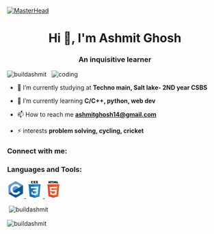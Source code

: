 [![MasterHead](https://mir-s3-cdn-cf.behance.net/project_modules/1400/475eb095746151.5e9ecde695f7a.gif)](https://buildashmit.io)
<h1 align="center">Hi 👋, I'm Ashmit Ghosh</h1>
<h3 align="center">An inquisitive learner</h3>
<image align="right" alt="coding" width="400" src="https://i.pinimg.com/originals/e4/26/70/e426702edf874b181aced1e2fa5c6cde.gif"

<p align="left"> <img src="https://komarev.com/ghpvc/?username=buildashmit&label=Profile%20views&color=0e75b6&style=flat" alt="buildashmit" /> </p>

- 🔭 I’m currently studying at **Techno main, Salt lake- 2ND year CSBS**

- 🌱 I’m currently learning **C/C++, python,  web dev**

- 📫 How to reach me **ashmitghosh14@gmail.com**

- ⚡ interests **problem solving, cycling, cricket**

<h3 align="left">Connect with me:</h3>
<p align="left">
</p>

<h3 align="left">Languages and Tools:</h3>
<p align="left"> <a href="https://www.cprogramming.com/" target="_blank" rel="noreferrer"> <img src="https://raw.githubusercontent.com/devicons/devicon/master/icons/c/c-original.svg" alt="c" width="40" height="40"/> </a> <a href="https://www.w3schools.com/css/" target="_blank" rel="noreferrer"> <img src="https://raw.githubusercontent.com/devicons/devicon/master/icons/css3/css3-original-wordmark.svg" alt="css3" width="40" height="40"/> </a> <a href="https://www.w3.org/html/" target="_blank" rel="noreferrer"> <img src="https://raw.githubusercontent.com/devicons/devicon/master/icons/html5/html5-original-wordmark.svg" alt="html5" width="40" height="40"/> </a> </p>

<p>&nbsp;<img align="center" src="https://github-readme-stats.vercel.app/api?username=buildashmit&show_icons=true&locale=en" alt="buildashmit" /></p>

<p><img align="center" src="https://github-readme-streak-stats.herokuapp.com/?user=buildashmit&" alt="buildashmit" /></p>
